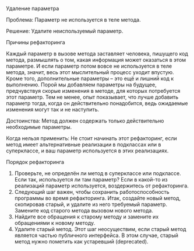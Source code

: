 Удаление параметра

Проблема: Параметр не используется в теле метода.

Решение: Удалите неиспользуемый параметр.

Причины рефакторинга

Каждый параметр в вызове метода заставляет человека, пишущего код метода, размышлять о том, какая информация может оказаться в этом параметре. И если параметр потом вовсе не используется в теле метода, значит, весь этот мыслительный процесс уходит впустую.
Кроме того, дополнительные параметры – это ещё и лишний код к выполнению.
Порой мы добавляем параметры на будущее, предчувствуя скорые изменения в методе, для которых потребуется этот параметр. Тем не менее, опыт показывает, что лучше добавить параметр тогда, когда он действительно понадобится, ведь ожидаемые изменения могут так и не наступить.

Достоинства: Метод должен содержать только действительно необходимые параметры.

Когда нельзя применить: Не стоит начинать этот рефакторинг, если метод имеет альтернативные реализации в подклассах или в суперклассе, и ваш параметр используется в этих реализациях.

Порядок рефакторинга
1. Проверьте, не определён ли метод в суперклассе или подклассе. Если так, используется ли там параметр? Если в какой-то из реализаций параметр используется, воздержитесь от рефакторинга.
2. Следующий шаг важен, чтобы сохранить работоспособность программы во время рефакторинга. Итак, создайте новый метод, скопировав старый, и удалите из него требуемый параметр. Замените код старого метода вызовом нового метода.
3. Найдите все обращения к старому методу и замените их обращениями к новому методу.
4. Удалите старый метод. Этот шаг неосуществим, если старый метод является частью публичного интерфейса. В этом случае, старый метод нужно пометить как устаревший (deprecated).
